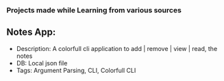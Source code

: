 ### Projects made while Learning from various sources

## Notes App:
- Description: A colorfull cli application to add | remove | view | read, the notes
- DB: Local json file
- Tags: Argument Parsing, CLI, Colorfull CLI

